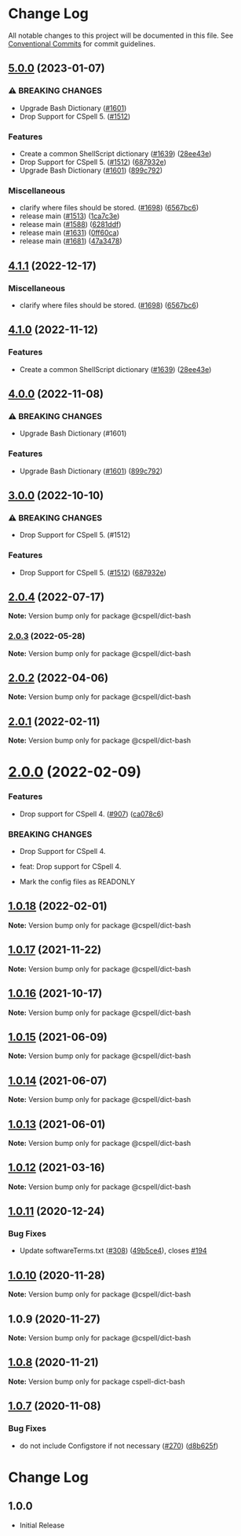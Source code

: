 # Change Log

All notable changes to this project will be documented in this file.
See [Conventional Commits](https://conventionalcommits.org) for commit guidelines.

## [5.0.0](https://github.com/andyw8/cspell-dicts/compare/@cspell/dict-bash-v4.1.1...@cspell/dict-bash@5.0.0) (2023-01-07)


### ⚠ BREAKING CHANGES

* Upgrade Bash Dictionary ([#1601](https://github.com/andyw8/cspell-dicts/issues/1601))
* Drop Support for CSpell 5. ([#1512](https://github.com/andyw8/cspell-dicts/issues/1512))

### Features

* Create a common ShellScript dictionary ([#1639](https://github.com/andyw8/cspell-dicts/issues/1639)) ([28ee43e](https://github.com/andyw8/cspell-dicts/commit/28ee43ef4787db13fc304f8be47cc0f8a9e76eab))
* Drop Support for CSpell 5. ([#1512](https://github.com/andyw8/cspell-dicts/issues/1512)) ([687932e](https://github.com/andyw8/cspell-dicts/commit/687932e187e4bce87d7904e3a2e53dd6de6ac372))
* Upgrade Bash Dictionary ([#1601](https://github.com/andyw8/cspell-dicts/issues/1601)) ([899c792](https://github.com/andyw8/cspell-dicts/commit/899c792ad778d7efc31f2dec35695e8ebb4958e1))


### Miscellaneous

* clarify where files should be stored. ([#1698](https://github.com/andyw8/cspell-dicts/issues/1698)) ([6567bc6](https://github.com/andyw8/cspell-dicts/commit/6567bc62130404cb32945bdcc3bf07316c839396))
* release main ([#1513](https://github.com/andyw8/cspell-dicts/issues/1513)) ([1ca7c3e](https://github.com/andyw8/cspell-dicts/commit/1ca7c3ef9e48ab76719fd8e7b578eaee452ddf68))
* release main ([#1588](https://github.com/andyw8/cspell-dicts/issues/1588)) ([6281ddf](https://github.com/andyw8/cspell-dicts/commit/6281ddf47fdb43dd115466ff684eba7dc64785d4))
* release main ([#1631](https://github.com/andyw8/cspell-dicts/issues/1631)) ([0ff60ca](https://github.com/andyw8/cspell-dicts/commit/0ff60cafb9ed7a87ee5e745a54697ed6dd2394ee))
* release main ([#1681](https://github.com/andyw8/cspell-dicts/issues/1681)) ([47a3478](https://github.com/andyw8/cspell-dicts/commit/47a34789c05111e7b3cb693beb5d456bf25a0cb0))

## [4.1.1](https://github.com/streetsidesoftware/cspell-dicts/compare/@cspell/dict-bash@4.1.0...@cspell/dict-bash@4.1.1) (2022-12-17)


### Miscellaneous

* clarify where files should be stored. ([#1698](https://github.com/streetsidesoftware/cspell-dicts/issues/1698)) ([6567bc6](https://github.com/streetsidesoftware/cspell-dicts/commit/6567bc62130404cb32945bdcc3bf07316c839396))

## [4.1.0](https://github.com/streetsidesoftware/cspell-dicts/compare/@cspell/dict-bash@4.0.0...@cspell/dict-bash@4.1.0) (2022-11-12)


### Features

* Create a common ShellScript dictionary ([#1639](https://github.com/streetsidesoftware/cspell-dicts/issues/1639)) ([28ee43e](https://github.com/streetsidesoftware/cspell-dicts/commit/28ee43ef4787db13fc304f8be47cc0f8a9e76eab))

## [4.0.0](https://github.com/streetsidesoftware/cspell-dicts/compare/@cspell/dict-bash@3.0.0...@cspell/dict-bash@4.0.0) (2022-11-08)


### ⚠ BREAKING CHANGES

* Upgrade Bash Dictionary (#1601)

### Features

* Upgrade Bash Dictionary ([#1601](https://github.com/streetsidesoftware/cspell-dicts/issues/1601)) ([899c792](https://github.com/streetsidesoftware/cspell-dicts/commit/899c792ad778d7efc31f2dec35695e8ebb4958e1))

## [3.0.0](https://github.com/streetsidesoftware/cspell-dicts/compare/@cspell/dict-bash@2.0.4...@cspell/dict-bash@3.0.0) (2022-10-10)


### ⚠ BREAKING CHANGES

* Drop Support for CSpell 5. (#1512)

### Features

* Drop Support for CSpell 5. ([#1512](https://github.com/streetsidesoftware/cspell-dicts/issues/1512)) ([687932e](https://github.com/streetsidesoftware/cspell-dicts/commit/687932e187e4bce87d7904e3a2e53dd6de6ac372))

## [2.0.4](https://github.com/streetsidesoftware/cspell-dicts/compare/@cspell/dict-bash@2.0.3...@cspell/dict-bash@2.0.4) (2022-07-17)

**Note:** Version bump only for package @cspell/dict-bash





### [2.0.3](https://github.com/streetsidesoftware/cspell-dicts/compare/@cspell/dict-bash@2.0.2...@cspell/dict-bash@2.0.3) (2022-05-28)

**Note:** Version bump only for package @cspell/dict-bash





## [2.0.2](https://github.com/streetsidesoftware/cspell-dicts/compare/@cspell/dict-bash@2.0.1...@cspell/dict-bash@2.0.2) (2022-04-06)

**Note:** Version bump only for package @cspell/dict-bash





## [2.0.1](https://github.com/streetsidesoftware/cspell-dicts/compare/@cspell/dict-bash@2.0.0...@cspell/dict-bash@2.0.1) (2022-02-11)

**Note:** Version bump only for package @cspell/dict-bash





# [2.0.0](https://github.com/streetsidesoftware/cspell-dicts/compare/@cspell/dict-bash@1.0.18...@cspell/dict-bash@2.0.0) (2022-02-09)


### Features

* Drop support for CSpell 4. ([#907](https://github.com/streetsidesoftware/cspell-dicts/issues/907)) ([ca078c6](https://github.com/streetsidesoftware/cspell-dicts/commit/ca078c6a2e188cc3cf6276db1ba7e007f0f06f27))


### BREAKING CHANGES

* Drop Support for CSpell 4.

* feat: Drop support for CSpell 4.
* Mark the config files as READONLY





## [1.0.18](https://github.com/streetsidesoftware/cspell-dicts/compare/@cspell/dict-bash@1.0.17...@cspell/dict-bash@1.0.18) (2022-02-01)

**Note:** Version bump only for package @cspell/dict-bash





## [1.0.17](https://github.com/streetsidesoftware/cspell-dicts/compare/@cspell/dict-bash@1.0.16...@cspell/dict-bash@1.0.17) (2021-11-22)

**Note:** Version bump only for package @cspell/dict-bash





## [1.0.16](https://github.com/streetsidesoftware/cspell-dicts/compare/@cspell/dict-bash@1.0.15...@cspell/dict-bash@1.0.16) (2021-10-17)

**Note:** Version bump only for package @cspell/dict-bash





## [1.0.15](https://github.com/streetsidesoftware/cspell-dicts/compare/@cspell/dict-bash@1.0.14...@cspell/dict-bash@1.0.15) (2021-06-09)

**Note:** Version bump only for package @cspell/dict-bash





## [1.0.14](https://github.com/streetsidesoftware/cspell-dicts/compare/@cspell/dict-bash@1.0.13...@cspell/dict-bash@1.0.14) (2021-06-07)

**Note:** Version bump only for package @cspell/dict-bash





## [1.0.13](https://github.com/streetsidesoftware/cspell-dicts/compare/@cspell/dict-bash@1.0.12...@cspell/dict-bash@1.0.13) (2021-06-01)

**Note:** Version bump only for package @cspell/dict-bash





## [1.0.12](https://github.com/streetsidesoftware/cspell-dicts/compare/@cspell/dict-bash@1.0.11...@cspell/dict-bash@1.0.12) (2021-03-16)

**Note:** Version bump only for package @cspell/dict-bash





## [1.0.11](https://github.com/streetsidesoftware/cspell-dicts/compare/@cspell/dict-bash@1.0.10...@cspell/dict-bash@1.0.11) (2020-12-24)


### Bug Fixes

* Update softwareTerms.txt ([#308](https://github.com/streetsidesoftware/cspell-dicts/issues/308)) ([49b5ce4](https://github.com/streetsidesoftware/cspell-dicts/commit/49b5ce4a2436f3c99969d6425128d55f84c8a7fc)), closes [#194](https://github.com/streetsidesoftware/cspell-dicts/issues/194)





## [1.0.10](https://github.com/streetsidesoftware/cspell-dicts/compare/@cspell/dict-bash@1.0.9...@cspell/dict-bash@1.0.10) (2020-11-28)

**Note:** Version bump only for package @cspell/dict-bash





## 1.0.9 (2020-11-27)

**Note:** Version bump only for package @cspell/dict-bash





## [1.0.8](https://github.com/streetsidesoftware/cspell-dicts/compare/cspell-dict-bash@1.0.7...cspell-dict-bash@1.0.8) (2020-11-21)

**Note:** Version bump only for package cspell-dict-bash

## [1.0.7](https://github.com/streetsidesoftware/cspell-dicts/compare/cspell-dict-bash@1.0.6...cspell-dict-bash@1.0.7) (2020-11-08)

### Bug Fixes

- do not include Configstore if not necessary ([#270](https://github.com/streetsidesoftware/cspell-dicts/issues/270)) ([d8b625f](https://github.com/streetsidesoftware/cspell-dicts/commit/d8b625f2f42d5cc6c4a9390216ac1e5037886e44))

# Change Log

## 1.0.0

- Initial Release
